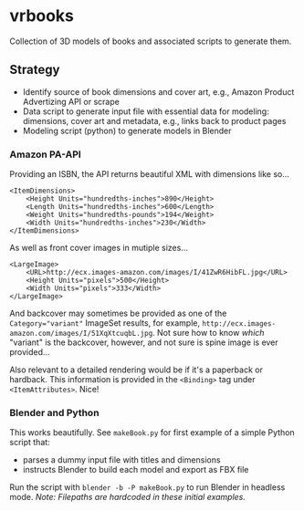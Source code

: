 # vrbooks
Collection of 3D models of books and associated scripts to generate them.

## Strategy
* Identify source of book dimensions and cover art, e.g., Amazon Product Advertizing API or scrape
* Data script to generate input file with essential data for modeling: dimensions, cover art and metadata, e.g., links back to product pages 
* Modeling script (python) to generate models in Blender

### Amazon PA-API
Providing an ISBN, the API returns beautiful XML with dimensions like so...
```
<ItemDimensions>
    <Height Units="hundredths-inches">890</Height>
    <Length Units="hundredths-inches">600</Length>
    <Weight Units="hundredths-pounds">194</Weight>
    <Width Units="hundredths-inches">230</Width>
</ItemDimensions>
```
As well as front cover images in mutiple sizes...
```
<LargeImage>
    <URL>http://ecx.images-amazon.com/images/I/41ZwR6HibFL.jpg</URL>
    <Height Units="pixels">500</Height>
    <Width Units="pixels">333</Width>
</LargeImage>
```
And backcover may sometimes be provided as one of the ```Category="variant"``` ImageSet results, for example, ```http://ecx.images-amazon.com/images/I/51XqXtcuqbL.jpg```.  Not sure how to know *which* "variant" is the backcover, however, and not sure is spine image is ever provided...

Also relevant to a detailed rendering would be if it's a paperback or hardback. This information is provided in the ```<Binding>``` tag under ```<ItemAttributes>```. Nice!


### Blender and Python
This works beautifully. See ```makeBook.py``` for first example of a simple Python script that:
* parses a dummy input file with titles and dimensions
* instructs Blender to build each model and export as FBX file

Run the script with ```blender -b -P makeBook.py``` to run Blender in headless mode.  *Note: Filepaths are hardcoded in these initial examples.*
